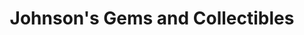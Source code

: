 ---
title: "Johnson's Gems and Collectibles"
url: /wallace/johnsons-gems-and-collectibles/
shop: collector
---
